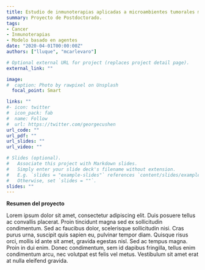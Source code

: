 ```yaml
---
title: Estudio de inmunoterapias aplicadas a microambientes tumorales mediante un modelo basado en multiagentes
summary: Proyecto de Postdoctorado.
tags:
- Cancer
- Inmunoterapias
- Modelo basado en agentes
date: "2020-04-01T00:00:00Z"
authors: ["lluque", "mcarlevaro"]

# Optional external URL for project (replaces project detail page).
external_link: ""

image:
#  caption: Photo by rawpixel on Unsplash
  focal_point: Smart

links: ""
#- icon: twitter
#  icon_pack: fab
#  name: Follow
#  url: https://twitter.com/georgecushen
url_code: ""
url_pdf: ""
url_slides: ""
url_video: ""

# Slides (optional).
#   Associate this project with Markdown slides.
#   Simply enter your slide deck's filename without extension.
#   E.g. `slides = "example-slides"` references `content/slides/example-slides.md`.
#   Otherwise, set `slides = ""`.
slides: ""
---
```


**Resumen del proyecto**

Lorem ipsum dolor sit amet, consectetur adipiscing elit. Duis posuere tellus ac convallis placerat. Proin tincidunt magna sed ex sollicitudin condimentum. Sed ac faucibus dolor, scelerisque sollicitudin nisi. Cras purus urna, suscipit quis sapien eu, pulvinar tempor diam. Quisque risus orci, mollis id ante sit amet, gravida egestas nisl. Sed ac tempus magna. Proin in dui enim. Donec condimentum, sem id dapibus fringilla, tellus enim condimentum arcu, nec volutpat est felis vel metus. Vestibulum sit amet erat at nulla eleifend gravida.
